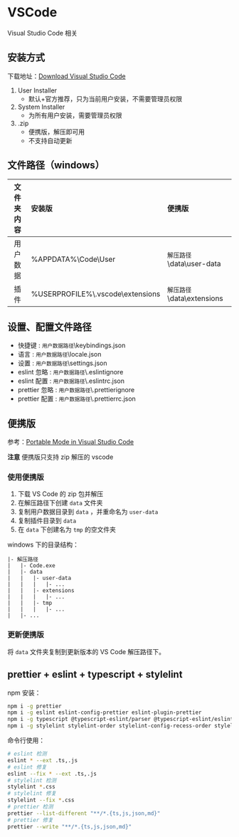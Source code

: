 # VSCode

Visual Studio Code 相关

## 安装方式

下载地址：[Download Visual Studio Code](https://code.visualstudio.com/download)

1. User Installer
   - 默认+官方推荐，只为当前用户安装，不需要管理员权限
2. System Installer
   - 为所有用户安装，需要管理员权限
3. .zip
   - 便携版，解压即可用
   - 不支持自动更新

## 文件路径（windows）

| 文件夹内容 | 安装版                             | 便携版                       |
| :--------: | :--------------------------------- | :--------------------------- |
|  用户数据  | %APPDATA%\\Code\\User              | `解压路径`\\data\\user-data  |
|    插件    | %USERPROFILE%\\.vscode\\extensions | `解压路径`\\data\\extensions |

## 设置、配置文件路径

- 快捷键 : `用户数据路径`\\keybindings.json
- 语言 : `用户数据路径`\\locale.json
- 设置 : `用户数据路径`\\settings.json
- eslint 忽略 : `用户数据路径`\\.eslintignore
- eslint 配置 : `用户数据路径`\\.eslintrc.json
- prettier 忽略 : `用户数据路径`\\.prettierignore
- prettier 配置 : `用户数据路径`\\.prettierrc.json

## 便携版

参考：[Portable Mode in Visual Studio Code](https://code.visualstudio.com/docs/editor/portable)

**注意** 便携版只支持 zip 解压的 vscode

### 使用便携版

1. 下载 VS Code 的 zip 包并解压
2. 在解压路径下创建 `data` 文件夹
3. 复制用户数据目录到 `data` ，并重命名为 `user-data`
4. 复制插件目录到 `data`
5. 在 `data` 下创建名为 `tmp` 的空文件夹

windows 下的目录结构：

```
|- 解压路径
|   |- Code.exe
|   |- data
|   |   |- user-data
|   |   |   |- ...
|   |   |- extensions
|   |   |   |- ...
|   |   |- tmp
|   |   |   |- ...
|   |- ...
```

### 更新便携版

将 `data` 文件夹复制到更新版本的 VS Code 解压路径下。

## prettier + eslint + typescript + stylelint

npm 安装：

```sh
npm i -g prettier
npm i -g eslint eslint-config-prettier eslint-plugin-prettier
npm i -g typescript @typescript-eslint/parser @typescript-eslint/eslint-plugin
npm i -g stylelint stylelint-order stylelint-config-recess-order stylelint-plugin-stylus stylelint-config-prettier stylelint-prettier
```

命令行使用：

```sh
# eslint 检测
eslint * --ext .ts,.js
# eslint 修复
eslint --fix * --ext .ts,.js
# stylelint 检测
stylelint *.css
# stylelint 修复
stylelint --fix *.css
# prettier 检测
prettier --list-different "**/*.{ts,js,json,md}"
# prettier 修复
prettier --write "**/*.{ts,js,json,md}"
```
